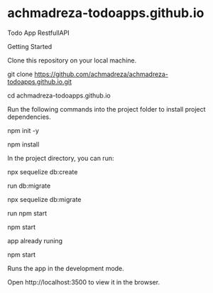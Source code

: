 # achmadreza-todoapps.github.io
Todo App RestfullAPI

Getting Started

Clone this repository on your local machine.

git clone https://github.com/achmadreza/achmadreza-todoapps.github.io.git

cd achmadreza-todoapps.github.io

Run the following commands into the project folder to install project dependencies.

npm init -y

npm install

In the project directory, you can run:

npx sequelize db:create

run db:migrate

npx sequelize db:migrate

run npm start

npm start

app already runing

npm start

Runs the app in the development mode.

Open http://localhost:3500 to view it in the browser.
